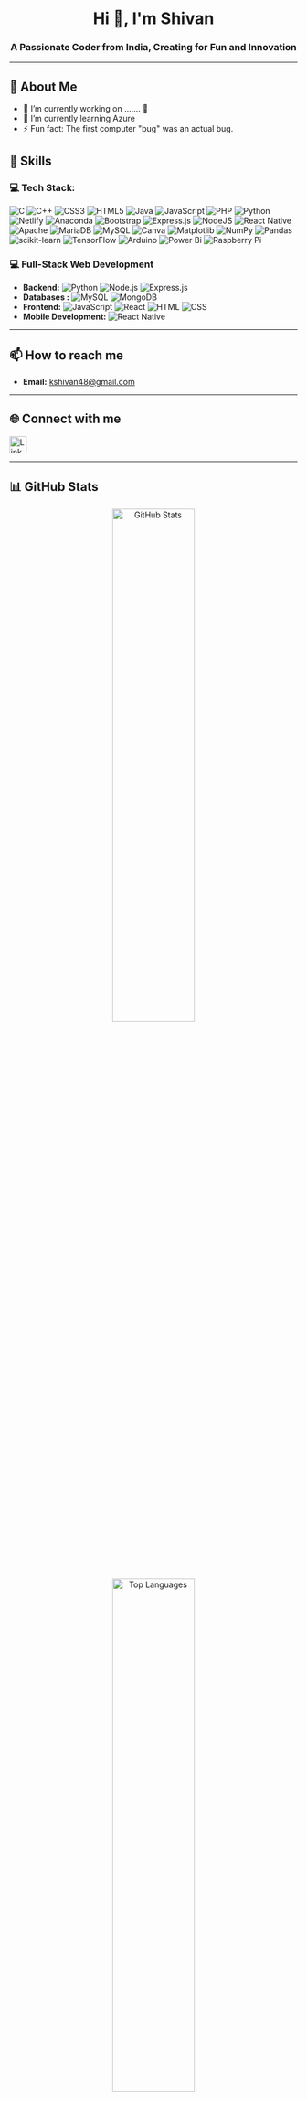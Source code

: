 <!--
**shivan-kulal-git/shivan-kulal-git** is a ✨ _special_ ✨ repository because its `README.md` (this file) appears on your GitHub profile.

Here are some ideas to get you started:

- 🔭 I’m currently working on ...
- 🌱 I’m currently learning ...
- 👯 I’m looking to collaborate on ...
- 🤔 I’m looking for help with ...
- 💬 Ask me about ...
- 📫 How to reach me: ...
- 😄 Pronouns: ...
- ⚡ Fun fact: ...
-->




<!-- [![MasterHead](https://1.bp.blogspot.com/-7A4WynwLsMw/XbBpCXG8fHI/AAAAAAAAMt4/uOa1bpLskYgrwGbllhSu2SDj_Mig8SXJQCLcBGAsYHQ/s1600/2000_600px.gif)](https://your-custom-link.com) -->

<h1 align="center">Hi 👋, I'm Shivan</h1>
<h3 align="center">A Passionate Coder from India, Creating for Fun and Innovation</h3>

---

## 💫 About Me
- 🔭 I’m currently working on ....... 🤔
- 🌱 I’m currently learning Azure
- ⚡ Fun fact: The first computer "bug" was an actual bug.



## 🔧 Skills
### 💻 Tech Stack:
![C](https://img.shields.io/badge/c-%2300599C.svg?style=for-the-badge&logo=c&logoColor=white) ![C++](https://img.shields.io/badge/c++-%2300599C.svg?style=for-the-badge&logo=c%2B%2B&logoColor=white) ![CSS3](https://img.shields.io/badge/css3-%231572B6.svg?style=for-the-badge&logo=css3&logoColor=white) ![HTML5](https://img.shields.io/badge/html5-%23E34F26.svg?style=for-the-badge&logo=html5&logoColor=white) ![Java](https://img.shields.io/badge/java-%23ED8B00.svg?style=for-the-badge&logo=openjdk&logoColor=white) ![JavaScript](https://img.shields.io/badge/javascript-%23323330.svg?style=for-the-badge&logo=javascript&logoColor=%23F7DF1E) ![PHP](https://img.shields.io/badge/php-%23777BB4.svg?style=for-the-badge&logo=php&logoColor=white) ![Python](https://img.shields.io/badge/python-3670A0?style=for-the-badge&logo=python&logoColor=ffdd54) ![Netlify](https://img.shields.io/badge/netlify-%23000000.svg?style=for-the-badge&logo=netlify&logoColor=#00C7B7) ![Anaconda](https://img.shields.io/badge/Anaconda-%2344A833.svg?style=for-the-badge&logo=anaconda&logoColor=white) ![Bootstrap](https://img.shields.io/badge/bootstrap-%238511FA.svg?style=for-the-badge&logo=bootstrap&logoColor=white) ![Express.js](https://img.shields.io/badge/express.js-%23404d59.svg?style=for-the-badge&logo=express&logoColor=%2361DAFB)  ![NodeJS](https://img.shields.io/badge/node.js-6DA55F?style=for-the-badge&logo=node.js&logoColor=white) ![React Native](https://img.shields.io/badge/react_native-%2320232a.svg?style=for-the-badge&logo=react&logoColor=%2361DAFB) ![Apache](https://img.shields.io/badge/apache-%23D42029.svg?style=for-the-badge&logo=apache&logoColor=white) ![MariaDB](https://img.shields.io/badge/MariaDB-003545?style=for-the-badge&logo=mariadb&logoColor=white) ![MySQL](https://img.shields.io/badge/mysql-4479A1.svg?style=for-the-badge&logo=mysql&logoColor=white) ![Canva](https://img.shields.io/badge/Canva-%2300C4CC.svg?style=for-the-badge&logo=Canva&logoColor=white) ![Matplotlib](https://img.shields.io/badge/Matplotlib-%23ffffff.svg?style=for-the-badge&logo=Matplotlib&logoColor=black) ![NumPy](https://img.shields.io/badge/numpy-%23013243.svg?style=for-the-badge&logo=numpy&logoColor=white) ![Pandas](https://img.shields.io/badge/pandas-%23150458.svg?style=for-the-badge&logo=pandas&logoColor=white) ![scikit-learn](https://img.shields.io/badge/scikit--learn-%23F7931E.svg?style=for-the-badge&logo=scikit-learn&logoColor=white) ![TensorFlow](https://img.shields.io/badge/TensorFlow-%23FF6F00.svg?style=for-the-badge&logo=TensorFlow&logoColor=white) ![Arduino](https://img.shields.io/badge/-Arduino-00979D?style=for-the-badge&logo=Arduino&logoColor=white) ![Power Bi](https://img.shields.io/badge/power_bi-F2C811?style=for-the-badge&logo=powerbi&logoColor=black) ![Raspberry Pi](https://img.shields.io/badge/-RaspberryPi-C51A4A?style=for-the-badge&logo=Raspberry-Pi)

### 💻 Full-Stack Web Development
- **Backend:** ![Python](https://img.shields.io/badge/-Python-000?style=flat-square&logo=python&logoColor=white) ![Node.js](https://img.shields.io/badge/-Node.js-000?style=flat-square&logo=node.js&logoColor=white) ![Express.js](https://img.shields.io/badge/-Express.js-000?style=flat-square&logo=express&logoColor=white)  
- **Databases :** ![MySQL](https://img.shields.io/badge/-MySQL-000?style=flat-square&logo=mysql&logoColor=white) ![MongoDB](https://img.shields.io/badge/-MongoDB-000?style=flat-square&logo=mongodb&logoColor=white)
- **Frontend:** ![JavaScript](https://img.shields.io/badge/-JavaScript-000?style=flat-square&logo=javascript&logoColor=white) ![React](https://img.shields.io/badge/-React-000?style=flat-square&logo=react&logoColor=white)  ![HTML](https://img.shields.io/badge/-HTML-000?style=flat-square&logo=html5&logoColor=white) ![CSS](https://img.shields.io/badge/-CSS-000?style=flat-square&logo=css3&logoColor=white)
- **Mobile Development:** ![React Native](https://img.shields.io/badge/-React%20Native-000?style=flat-square&logo=react&logoColor=white)

<!--
### 🤖 Machine Learning
- **Libraries & Frameworks:**  ![PyTorch](https://img.shields.io/badge/-PyTorch-000?style=flat-square&logo=pytorch&logoColor=white) ![Scikit-learn](https://img.shields.io/badge/-Scikit--learn-000?style=flat-square&logo=scikit-learn&logoColor=white) ![Pandas](https://img.shields.io/badge/-Pandas-000?style=flat-square&logo=pandas&logoColor=white) ![NumPy](https://img.shields.io/badge/-NumPy-000?style=flat-square&logo=numpy&logoColor=white) ![Matplotlib](https://img.shields.io/badge/-Matplotlib-000?style=flat-square&logo=python&logoColor=white) ![Seaborn](https://img.shields.io/badge/-Seaborn-000?style=flat-square&logo=python&logoColor=white)

### 🧑‍💻 Programming Languages
- ![Python](https://img.shields.io/badge/-Python-000?style=flat-square&logo=python&logoColor=white) ![Java](https://img.shields.io/badge/-Java-000?style=flat-square&logo=java&logoColor=white) ![JavaScript](https://img.shields.io/badge/-JavaScript-000?style=flat-square&logo=javascript&logoColor=white) ![C](https://img.shields.io/badge/-C-000?style=flat-square&logo=c&logoColor=white) ![C++](https://img.shields.io/badge/-C++-000?style=flat-square&logo=cplusplus&logoColor=white)
-->
---

## 📫 How to reach me
- **Email:** [kshivan48@gmail.com](mailto:kshivan48@gmail.com)

---

## 🌐 Connect with me
<p align="left">
    <a href="https://www.linkedin.com/in/shivan-k-183554282/" target="_blank">
        <img src="https://img.shields.io/badge/LinkedIn-000?style=for-the-badge&logo=linkedin&logoColor=white" alt="LinkedIn" height="30">
    </a>
</p>

---

## 📊 GitHub Stats
<p align="center">
    <img src="https://github-readme-stats.vercel.app/api?username=shivan-kulal-git&theme=dark&hide_border=false&include_all_commits=false&count_private=false" alt="GitHub Stats" width="48%" style="min-width: 300px;"/>
    <img src="https://github-readme-stats.vercel.app/api/top-langs/?username=shivan-kulal-git&theme=dark&hide_border=false&include_all_commits=false&count_private=false&layout=compact" alt="Top Languages" width="48%" style="min-width: 300px;"/>
    <img src="https://github-readme-streak-stats.herokuapp.com/?user=shivan-kulal-git&theme=dark&hide_border=false" alt="GitHub Streak Stats" width="48%" style="min-width: 300px;"/>
</p>

---

## 🏆 GitHub Trophies
<p align="center">
    <img src="https://github-profile-trophy.vercel.app/?username=shivan-kulal-git&theme=radical&no-frame=false&no-bg=true&margin-w=4" alt="GitHub Trophies" width="98%" style="min-width: 300px;"/>
</p>

---

<p align="left"> 
  <img src="https://komarev.com/ghpvc/?username=shivankulal48&label=Profile%20views&color=0e75b6&style=flat" alt="Profile views" /> 
</p>


